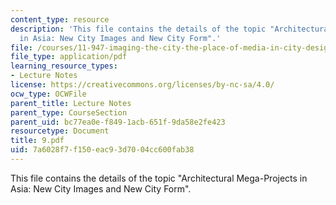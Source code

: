 ```yaml
---
content_type: resource
description: 'This file contains the details of the topic "Architectural Mega-Projects
  in Asia: New City Images and New City Form".'
file: /courses/11-947-imaging-the-city-the-place-of-media-in-city-design-and-development-fall-1998/7a6028f7f150eac93d7004cc600fab38_9.pdf
file_type: application/pdf
learning_resource_types:
- Lecture Notes
license: https://creativecommons.org/licenses/by-nc-sa/4.0/
ocw_type: OCWFile
parent_title: Lecture Notes
parent_type: CourseSection
parent_uid: bc77ea0e-f849-1acb-651f-9da58e2fe423
resourcetype: Document
title: 9.pdf
uid: 7a6028f7-f150-eac9-3d70-04cc600fab38
---
```

This file contains the details of the topic "Architectural Mega-Projects in Asia: New City Images and New City Form".